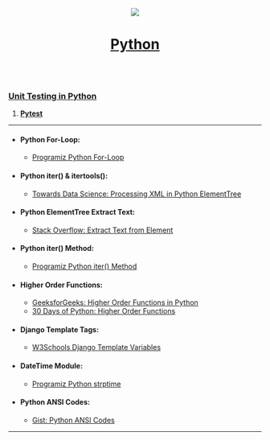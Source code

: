 <p align="center">
      <a href="https://skillicons.dev">
      <img src="https://skillicons.dev/icons?i=python" />
</p>
<h1 align="center">Python</h1>
</br>
</br>

###  Unit Testing in Python
1. **[Pytest](https://machinelearningmastery.com/a-gentle-introduction-to-unit-testing-in-python/)**

---

- #### Python For-Loop:
    - [Programiz Python For-Loop](https://www.programiz.com/python-programming/for-loop#:~:text=Example%3A%20Loop%20Through%20a%20String)

- #### Python iter() & itertools():
    - [Towards Data Science: Processing XML in Python ElementTree](https://towardsdatascience.com/processing-xml-in-python-elementtree-c8992941efd2)

- #### Python ElementTree Extract Text:
    -   [Stack Overflow: Extract Text from Element](https://stackoverflowcom/questions/19369901/python-element-tree-extract-text-from-element-stripping-tags)

- #### Python iter() Method:
    -   [Programiz Python iter() Method](https://www.programiz.com/python-programming/methods/built-in/iter#:~:text=iter()%20Return%20Value,%20or%20__getitem()__)

- #### Higher Order Functions: 
    - [GeeksforGeeks: Higher Order Functions in Python](https://www.geeksforgeeks.org/higher-order-functions-in-python/)
    - [30 Days of Python: Higher Order Functions](https://github.com/Asabeneh/30-Days-Of-Python/blob/master/14_Day_Higher_order_functions/14_higher_order_functions.md)

- #### Django Template Tags:
    - [W3Schools Django Template Variables](https://www.w3schools.com/django/django_template_variables.php)

- #### DateTime Module:
    - [Programiz Python strptime](https://www.programiz.com/python-programming/datetime/strptime#:~:text=Get%20Current%20time-,Python%20strptime(),datetime%20object%20from%20every%20string.)

- #### Python ANSI Codes:
    - [Gist: Python ANSI Codes](https://gist.github.com/rene-d/9e584a7dd2935d0f461904b9f2950007)

---
